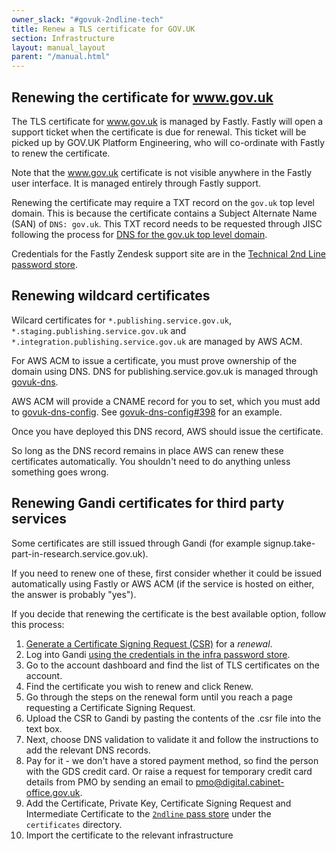 ```yaml
---
owner_slack: "#govuk-2ndline-tech"
title: Renew a TLS certificate for GOV.UK
section: Infrastructure
layout: manual_layout
parent: "/manual.html"
---
```


## Renewing the certificate for www.gov.uk

The TLS certificate for www.gov.uk is managed by Fastly. Fastly will open a support
ticket when the certificate is due for renewal. This ticket will be picked up by
GOV.UK Platform Engineering, who will co-ordinate with Fastly to renew the
certificate.

Note that the www.gov.uk certificate is not visible anywhere in the Fastly user
interface. It is managed entirely through Fastly support.

Renewing the certificate may require a TXT record on the `gov.uk` top level
domain. This is because the certificate contains a Subject Alternate Name (SAN)
of `DNS: gov.uk`. This TXT record needs to be requested through JISC following
the process for [DNS for the gov.uk top level domain](/manual/dns.html#dns-for-the-gov-uk-top-level-domain).

Credentials for the Fastly Zendesk support site are in the [Technical 2nd Line password store](https://github.com/alphagov/govuk-secrets/blob/master/pass/2ndline/fastly).

## Renewing wildcard certificates

Wilcard certificates for `*.publishing.service.gov.uk`, `*.staging.publishing.service.gov.uk`
and `*.integration.publishing.service.gov.uk` are managed by AWS ACM.

For AWS ACM to issue a certificate, you must prove ownership of the domain using DNS.
DNS for publishing.service.gov.uk is managed through [govuk-dns](https://github.com/alphagov/govuk-dns).

AWS ACM will provide a CNAME record for you to set, which you must add to [govuk-dns-config](https://github.com/alphagov/govuk-dns-config).
See [govuk-dns-config#398](https://github.com/alphagov/govuk-dns-config/pull/398) for an example.

Once you have deployed this DNS record, AWS should issue the certificate.

So long as the DNS record remains in place AWS can renew these certificates
automatically. You shouldn't need to do anything unless something goes wrong.

## Renewing Gandi certificates for third party services

Some certificates are still issued through Gandi (for example
signup.take-part-in-research.service.gov.uk).

If you need to renew one of these, first consider whether it could be issued
automatically using Fastly or AWS ACM (if the service is hosted on either, the
answer is probably "yes").

If you decide that renewing the certificate is the best available option, follow
this process:

1. [Generate a Certificate Signing Request (CSR)](generate-csr.html) for a
   *renewal*.
2. Log into Gandi [using the credentials in the infra password
   store](https://github.com/alphagov/govuk-secrets/blob/master/pass/infra/gandi/govuk.gpg).
3. Go to the account dashboard and find the list of TLS certificates on the
   account.
4. Find the certificate you wish to renew and click Renew.
5. Go through the steps on the renewal form until you reach a page requesting a
   Certificate Signing Request.
6. Upload the CSR to Gandi by pasting the contents of the .csr file into the
   text box.
7. Next, choose DNS validation to validate it and follow the instructions to add
   the relevant DNS records.
8. Pay for it - we don't have a stored payment method, so find the person with
   the GDS credit card. Or raise a request for temporary credit card details from
   PMO by sending an email to pmo@digital.cabinet-office.gov.uk.
9. Add the Certificate, Private Key, Certificate Signing Request and Intermediate Certificate
   to the [`2ndline` pass store](https://github.com/alphagov/govuk-secrets/tree/master/pass/2ndline)
   under the `certificates` directory.
10. Import the certificate to the relevant infrastructure
